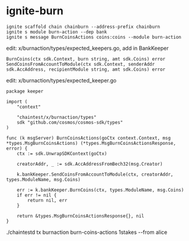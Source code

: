 # ignite-burn

	ignite scaffold chain chainburn --address-prefix chainburn
	ignite s module burn-action --dep bank
	ignite s message BurnCoinsActions coins:coins --module burn-action

edit: x/burnaction/types/expected_keepers.go, add in BankKeeper

	BurnCoins(ctx sdk.Context, burn string, amt sdk.Coins) error
	SendCoinsFromAccountToModule(ctx sdk.Context, senderAddr sdk.AccAddress, recipientModule string, amt sdk.Coins) error

 edit: x/burnaction/types/expected_keeper.go

```
package keeper

import (
	"context"

	"chaintest/x/burnaction/types"
	sdk "github.com/cosmos/cosmos-sdk/types"
)

func (k msgServer) BurnCoinsActions(goCtx context.Context, msg *types.MsgBurnCoinsActions) (*types.MsgBurnCoinsActionsResponse, error) {
	ctx := sdk.UnwrapSDKContext(goCtx)
	
	creatorAddr, _ := sdk.AccAddressFromBech32(msg.Creator)

	k.bankKeeper.SendCoinsFromAccountToModule(ctx, creatorAddr, types.ModuleName, msg.Coins)

	err := k.bankKeeper.BurnCoins(ctx, types.ModuleName, msg.Coins)
	if err != nil {
		return nil, err
	}

	return &types.MsgBurnCoinsActionsResponse{}, nil
}
```

./chaintestd tx burnaction burn-coins-actions 1stakes --from alice
